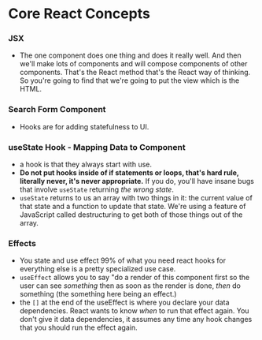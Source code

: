 # Core React Concepts

 ### JSX
 - The one component does one thing and does it really well. And then we'll make lots of components and will compose components of other components. That's the React method that's the React way of thinking. So you're going to find that we're going to put the view which is the HTML.

### Search Form Component
-  Hooks are for adding statefulness to UI.

### useState Hook - Mapping Data to Component
- a hook is that they always start with use.
-  **Do not put hooks inside of if statements or loops, that's hard rule, literally never, it's never appropriate.** If you do, you'll have insane bugs that involve `useState` returning _the wrong state_.
-  `useState`  returns to us an array with two things in it: the current value of that state and a function to update that state. We're using a feature of JavaScript called destructuring to get both of those things out of the array.

### Effects 
- You state and use effect 99% of what you need react hooks for everything else is a pretty specialized use case.
- `useEffect` allows you to say "do a render of this component first so the user can see _something_ then as soon as the render is done, _then_ do something (the something here being an effect.)
- the `[]` at the end of the useEffect is where you declare your data dependencies. React wants to know _when_ to run that effect again. You don't give it data dependencies, it assumes any time any hook changes that you should run the effect again.